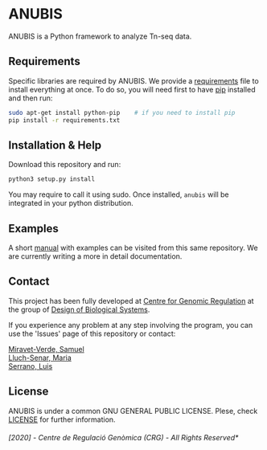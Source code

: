 # ANUBIS

ANUBIS is a Python framework to analyze Tn-seq data.

## Requirements
Specific libraries are required by ANUBIS. We provide a [requirements](./requirements.txt) file to install everything at once. To do so, you will need first to have [pip](https://pip.pypa.io/en/stable/installing/) installed and then run:

```bash
sudo apt-get install python-pip    # if you need to install pip
pip install -r requirements.txt
```

## Installation & Help

Download this repository and run:

```bash
python3 setup.py install
```

You may require to call it using sudo. Once installed, `anubis` will be integrated in your python distribution.

## Examples

A short [manual](./Manual.ipynb) with examples can be visited from this same repository. We are currently writing a more in detail documentation. 

## Contact

This project has been fully developed at [Centre for Genomic Regulation](http://www.crg.eu/) at the group of [Design of Biological Systems](http://www.crg.eu/en/luis_serrano).

If you experience any problem at any step involving the program, you can use the 'Issues' page of this repository or contact:

[Miravet-Verde, Samuel](mailto:samuel.miravet@crg.eu)       
[Lluch-Senar, Maria](mailto:maria.lluch@crg.eu)       
[Serrano, Luis](mailto:luis.serrano@crg.eu)

## License

ANUBIS is under a common GNU GENERAL PUBLIC LICENSE. Plese, check [LICENSE](./LICENSE) for further information.

###### [2020] - Centre de Regulació Genòmica (CRG) - All Rights Reserved*

